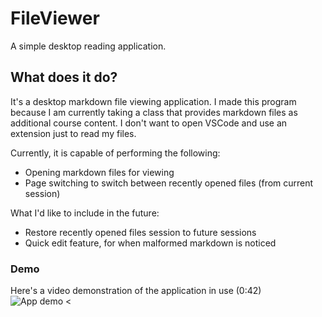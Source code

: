 # FileViewer

A simple desktop reading application.

## What does it do?

It's a desktop markdown file viewing application. I made this program because I
am currently taking a class that provides markdown files as additional course
content. I don't want to open VSCode and use an extension just to read my files.

Currently, it is capable of performing the following:

- Opening markdown files for viewing
- Page switching to switch between recently opened files (from current session)

What I'd like to include in the future:

- Restore recently opened files session to future sessions
- Quick edit feature, for when malformed markdown is noticed

### Demo

Here's a video demonstration of the application in use (0:42) <br/>
<img src="./public/output.gif" alt="App demo"> <
